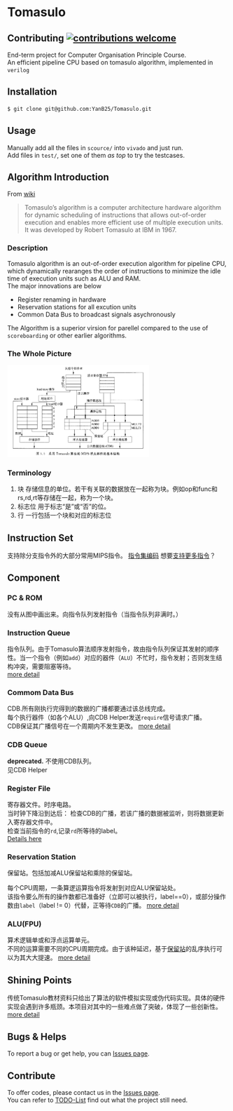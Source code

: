 # Tomasulo
## Contributing [![contributions welcome](https://img.shields.io/badge/contributions-welcome-brightgreen.svg?style=flat)](https://github.com/dwyl/esta/issues)

End-term project for Computer Organisation Principle Course.  
An efficient pipeline CPU based on tomasulo algorithm, implemented in `verilog`

## Installation
``` bash
$ git clone git@github.com:YanB25/Tomasulo.git
```
## Usage
Manually add all the files in `scource/` into `vivado` and just run.  
Add files in `test/`, set one of them *as top* to try the testcases.
## Algorithm Introduction
From [wiki](wiki)
> Tomasulo’s algorithm is a computer architecture hardware algorithm for dynamic scheduling of instructions that allows out-of-order execution and enables more efficient use of multiple execution units. It was developed by Robert Tomasulo at IBM in 1967.

### Description
Tomasulo algorithm is an out-of-order execution algorithm for pipeline CPU, which dynamically rearanges the order of instructions to minimize the idle time of execution units such as ALU and RAM.  
The major innovations are below  

- Register renaming in hardware
- Reservation stations for all excution units
- Common Data Bus to broadcast signals asychronously

The Algorithm is a superior virsion for parellel  compared to the use of `scoreboarding` or other earlier algorithms.  

### The Whole Picture
<img src="/doc/pic/overview.png" style="height:15em"/>

### Terminology
1. 块
存储信息的单位。若干有关联的数据放在一起称为块。例如op和func和rs,rd,rt等存储在一起，称为一个块。
1. 标志位
用于标志“是”或“否”的位。
1. 行
一行包括一个块和对应的标志位
## Instruction Set
支持除分支指令外的大部分常用MIPS指令。
[指令集编码][is]
想要[支持更多指令][todo]？
## Component
### PC & ROM
没有从图中画出来。向指令队列发射指令（当指令队列非满时。）
### Instruction Queue
指令队列。由于Tomasulo算法顺序发射指令，故由指令队列保证其发射的顺序性。当一个指令（例如`add`）对应的器件（`ALU`）不忙时，指令发射；否则发生结构冲突，需要阻塞等待。  
[more detail][iq]
### Commom Data Bus
CDB.所有刚执行完得到的数据的广播都要通过该总线完成。  
每个执行器件（如各个ALU）,向CDB Helper发送`require`信号请求广播。  
CDB保证其广播信号在一个周期内不发生更改。
[more detail][cdb]
### CDB Queue
**deprecated.**
不使用CDB队列。  
见CDB Helper  

### Register File
寄存器文件。时序电路。  
当时钟下降沿到达后：
检查CDB的广播，若该广播的数据被监听，则将数据更新入寄存器文件中。  
检查当前指令的`rd`,记录`rd`所等待的label。  
[Details here][rf]
### Reservation Station 
保留站。包括加减ALU保留站和乘除的保留站。  

每个CPU周期，一条算逻运算指令将发射到对应ALU保留站处。  
该指令要么所有的操作数都已准备好（立即可以被执行，label==0），或部分操作数由`label`（label != 0）代替，正等待`CDB`的广播。 
[more detail][rs]
### ALU(FPU)
算术逻辑单或和浮点运算单元。  
不同的运算需要不同的CPU周期完成。由于该种延迟，基于[保留站][rs]的乱序执行可以为其大大提速。
[more detail][alu]

## Shining Points
传统Tomasulo教材资料只给出了算法的软件模拟实现或伪代码实现。具体的硬件实现会遇到许多瓶颈。本项目对其中的一些难点做了突破，体现了一些创新性。
[more detail][sp]


## Bugs & Helps
To report a bug or get help, you can [Issues page][issue].

## Contribute
To offer codes, please contact us in the [Issues page][issue].  
You can refer to [TODO-List][todo] find out what the project still need.  


[rs]:doc/Component/ReservationStation.md
[is]:doc/InstructionSet.md
[iq]:doc/Component/InstructionQueue.md
[cdb]:doc/Component/CommonDataBus.md
[rf]:doc/Component/RegisterFile.md
[alu]:doc/Component/ALUs.md
[wiki]:https://en.wikipedia.org/wiki/Tomasulo_algorithm
[issue]:https://github.com/YanB25/Tomasulo/issues
[todo]:doc/TODO.md
[sp]:doc/ShiningPoint.md